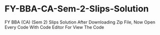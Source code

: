# FY-BBA-CA-Sem-2-Slips-Solution
FY BBA (CA) (Sem 2) Slips Solution
After Downloading Zip File, Now Open Every Code With Code Editor For View The Code
